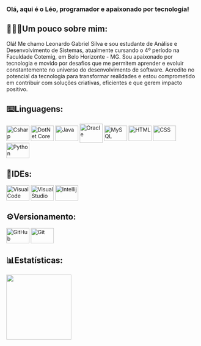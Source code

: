 ### Olá, aqui é o Léo, programador e apaixonado por tecnologia!

## 🧑🏻‍💻Um pouco sobre mim:
<div>
  <p>
     Olá! Me chamo Leonardo Gabriel Silva e sou estudante de Análise e Desenvolvimento de Sistemas, atualmente cursando o 4º período na Faculdade Cotemig, em Belo Horizonte - MG.
    Sou apaixonado por tecnologia e movido por desafios que me permitem aprender e evoluir constantemente no universo do desenvolvimento de software.
    Acredito no potencial da tecnologia para transformar realidades e estou comprometido em contribuir com soluções criativas, eficientes e que gerem impacto positivo.
  </p>
</div>

## ⌨️Linguagens:

<div style="display: inline_block">
  <img align="center" alt="Csharp" height="40" width="60" img src="https://cdn.jsdelivr.net/gh/devicons/devicon@latest/icons/csharp/csharp-original.svg" />
  <img align="center" alt="DotNet Core" height="40" width="60" img src="https://cdn.jsdelivr.net/gh/devicons/devicon@latest/icons/dotnetcore/dotnetcore-original.svg" />
  <img align="center" alt="Java" height="40" width="60" img src="https://cdn.jsdelivr.net/gh/devicons/devicon@latest/icons/java/java-original.svg" />
  <img align="center" alt="Oracle" height="50" width="60" img src="https://cdn.jsdelivr.net/gh/devicons/devicon@latest/icons/oracle/oracle-original.svg" />
  <img align="center" alt="MySQL" height="40" width="60" img src="https://cdn.jsdelivr.net/gh/devicons/devicon@latest/icons/mysql/mysql-original.svg" />
  <img align="center" alt="HTML" height="40" width="60" img src="https://cdn.jsdelivr.net/gh/devicons/devicon@latest/icons/html5/html5-original.svg" />
  <img align="center" alt="CSS" height="40" width="60" img src="https://cdn.jsdelivr.net/gh/devicons/devicon@latest/icons/css3/css3-original.svg" />
  <img align="center" alt="Python" height="40" width="60" img src="https://cdn.jsdelivr.net/gh/devicons/devicon@latest/icons/python/python-original.svg" />
</div>

  ## 🧰IDEs:
<div style="display: inline_block">
  <img align="center" alt="VisualCode" height="40" width="60" img src="https://cdn.jsdelivr.net/gh/devicons/devicon@latest/icons/vscode/vscode-original.svg" /> 
  <img align="center" alt="VisualStudio" height="40" width="60" img src="https://cdn.jsdelivr.net/gh/devicons/devicon@latest/icons/visualstudio/visualstudio-original.svg" />
  <img align="center" alt="Intellij" height="40" width="60" img src="https://cdn.jsdelivr.net/gh/devicons/devicon@latest/icons/intellij/intellij-original.svg" />
</div>

 ## ⚙️Versionamento:
 <div style="display: inline_block">
  <img align="center" alt="GitHub" height="40" width="60" img src="https://cdn.jsdelivr.net/gh/devicons/devicon@latest/icons/github/github-original.svg" />
  <img align="center" alt="Git" height="40" width="60" img src="https://cdn.jsdelivr.net/gh/devicons/devicon@latest/icons/git/git-original.svg" />
 </div>

## 📊Estatísticas:
 <div align="left">
  <a href=https://github.com/SilvaLeo1995">
  <img height="170em" src="https://github-readme-stats.vercel.app/api/top-langs/?username=SilvaLeo1995&layout=compact&langs_count=7&theme=dark"/>
 </div>


